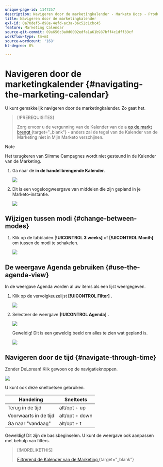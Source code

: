 ```yaml
---
unique-page-id: 1147257
description: Navigeren door de marketingkalender - Marketo Docs - Productdocumentatie
title: Navigeren door de marketingkalender
exl-id: 0a70def5-d98e-4efd-ac3a-36c52c1cbc45
feature: Marketing Calendar
source-git-commit: 09a656c3a0d0002edfa1a61b987bff4c1dff33cf
workflow-type: tm+mt
source-wordcount: '168'
ht-degree: 0%

---
```


# Navigeren door de marketingkalender {#navigating-the-marketing-calendar}

U kunt gemakkelijk navigeren door de marketingkalender. Zo gaat het.

>[!PREREQUISITES]
>
>Zorg ervoor u de vergunning van de Kalender van de a [&#x200B; op de markt brengt &#x200B;](/help/marketo/product-docs/core-marketo-concepts/marketing-calendar/understanding-the-calendar/issue-revoke-a-marketing-calendar-license.md){target="_blank"} - anders zal de tegel van de Kalender van de Marketing niet in Mijn Marketo verschijnen.

>[!NOTE]
>
>Het terugkeren van Slimme Campagnes wordt niet gesteund in de Kalender van de Marketing.

1. Ga naar de **in de handel brengende Kalender**.

   ![](assets/2017-05-10-15-30-47.png)

1. Dit is een vogeloogweergave van middelen die zijn gepland in je Marketo-instantie.

   ![](assets/image2014-9-15-16-3a44-3a22.png)

## Wijzigen tussen modi {#change-between-modes}

1. Klik op de tabbladen **[!UICONTROL 3 weeks]** of **[!UICONTROL Month]** om tussen de modi te schakelen.

   ![](assets/image2014-9-15-16-3a46-3a16.png)

## De weergave Agenda gebruiken {#use-the-agenda-view}

In de weergave Agenda worden al uw items als een lijst weergegeven.

1. Klik op de vervolgkeuzelijst **[!UICONTROL Filter]** .

   ![](assets/image2014-9-26-10-3a29-3a6.png)

1. Selecteer de weergave **[!UICONTROL Agenda]** .

   ![](assets/image2014-9-26-10-3a29-3a36.png)

   Geweldig! Dit is een geweldig beeld om alles te zien wat gepland is.

   ![](assets/image2014-9-26-10-3a30-3a9.png)

## Navigeren door de tijd {#navigate-through-time}

Zonder DeLorean! Klik gewoon op de navigatieknoppen.

![](assets/image2014-9-26-10-3a31-3a25.png)

U kunt ook deze sneltoetsen gebruiken.

| Handeling | Sneltoets |
|---|---|
| Terug in de tijd | alt/opt + up |
| Voorwaarts in de tijd | alt/opt + down |
| Ga naar &quot;vandaag&quot; | alt/opt + t |

Geweldig! Dit zijn de basisbeginselen. U kunt de weergave ook aanpassen met behulp van filters.

>[!MORELIKETHIS]
>
>[&#x200B; Filtrerend de Kalender van de Marketing &#x200B;](/help/marketo/product-docs/core-marketo-concepts/marketing-calendar/working-with-the-calendar/filtering-the-marketing-calendar.md){target="_blank"}
